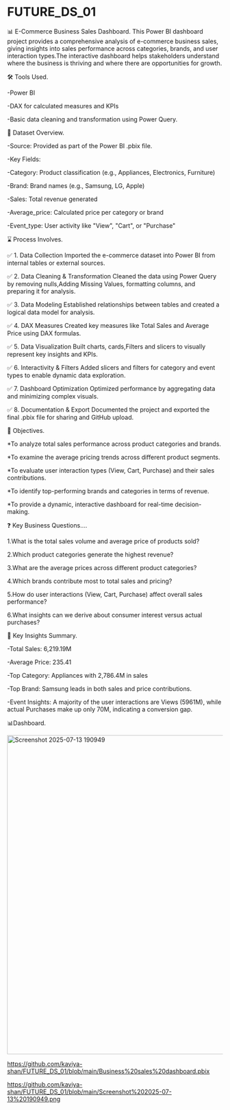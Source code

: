 # FUTURE_DS_01

📊 E-Commerce Business Sales Dashboard.
This Power BI dashboard project provides a comprehensive analysis of e-commerce business sales, giving insights into sales performance across categories, brands, and user interaction types.The interactive dashboard helps stakeholders understand where the business is thriving and where there are opportunities for growth.

🛠 Tools Used.

-Power BI   

-DAX for calculated measures and KPIs

-Basic data cleaning and transformation using Power Query.

📁 Dataset Overview.

-Source: Provided as part of the Power BI .pbix file.

-Key Fields:

-Category: Product classification (e.g., Appliances, Electronics, Furniture)

-Brand: Brand names (e.g., Samsung, LG, Apple)

-Sales: Total revenue generated

-Average_price: Calculated price per category or brand

-Event_type: User activity like "View", "Cart", or "Purchase"

⌛ Process Involves.

✅ 1. Data Collection
Imported the e-commerce dataset into Power BI from internal tables or external sources.

✅ 2. Data Cleaning & Transformation
Cleaned the data using Power Query by removing nulls,Adding Missing Values, formatting columns, and preparing it for analysis.

✅ 3. Data Modeling
Established relationships between tables and created a logical data model for analysis.

✅ 4. DAX Measures
Created key measures like Total Sales and Average Price using DAX formulas.

✅ 5. Data Visualization
Built charts, cards,Filters and slicers to visually represent key insights and KPIs.

✅ 6. Interactivity & Filters
Added slicers and filters for category and event types to enable dynamic data exploration.

✅ 7. Dashboard Optimization
Optimized performance by aggregating data and minimizing complex visuals.

✅ 8. Documentation & Export
Documented the project and exported the final .pbix file for sharing and GitHub upload.

🎯 Objectives.

*To analyze total sales performance across product categories and brands.

*To examine the average pricing trends across different product segments.

*To evaluate user interaction types (View, Cart, Purchase) and their sales contributions.

*To identify top-performing brands and categories in terms of revenue.

*To provide a dynamic, interactive dashboard for real-time decision-making.

❓ Key Business Questions....

1.What is the total sales volume and average price of products sold?

2.Which product categories generate the highest revenue?

3.What are the average prices across different product categories?

4.Which brands contribute most to total sales and pricing?

5.How do user interactions (View, Cart, Purchase) affect overall sales performance?

6.What insights can we derive about consumer interest versus actual purchases?

📌 Key Insights Summary.

-Total Sales: 6,219.19M

-Average Price: 235.41

-Top Category: Appliances with 2,786.4M in sales

-Top Brand: Samsung leads in both sales and price contributions.

-Event Insights: A majority of the user interactions are Views (5961M), while actual Purchases make up only 70M, indicating a conversion gap.

📊Dashboard.

<img width="1324" height="744" alt="Screenshot 2025-07-13 190949" src="https://github.com/user-attachments/assets/7e86e0e3-2b3f-4635-a7c3-bb9f8daadff1" />

https://github.com/kaviya-shan/FUTURE_DS_01/blob/main/Business%20sales%20dashboard.pbix

https://github.com/kaviya-shan/FUTURE_DS_01/blob/main/Screenshot%202025-07-13%20190949.png





